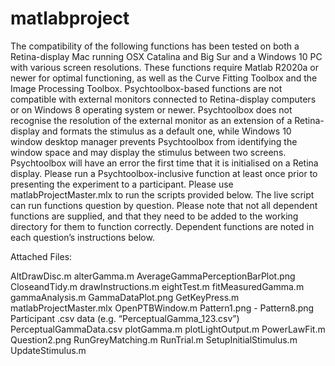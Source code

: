 # matlabproject

The compatibility of the following functions has been tested on both a Retina-display Mac running OSX Catalina and Big Sur and a Windows 10 PC with various screen resolutions.
These functions require Matlab R2020a or newer for optimal functioning, as well as the Curve Fitting Toolbox and the Image Processing Toolbox. Psychtoolbox-based functions are not compatible with external monitors connected to Retina-display computers or on Windows 8 operating system or newer. Psychtoolbox does not recognise the resolution of the external monitor as an extension of a Retina-display and formats the stimulus as a default one, while Windows 10 window desktop manager prevents Psychtoolbox from identifying the window space and may display the stimulus between two screens. Psychtoolbox will have an error the first time that it is initialised on a Retina display. Please run a Psychtoolbox-inclusive function at least once prior to presenting the experiment to a participant.
Please use matlabProjectMaster.mlx to run the scripts provided below. The live script can run functions question by question. Please note that not all dependent functions are supplied, and that they need to be added to the working directory for them to function correctly. Dependent functions are noted in each question’s instructions below.

Attached Files:

AltDrawDisc.m
alterGamma.m
AverageGammaPerceptionBarPlot.png
CloseandTidy.m
drawInstructions.m
eightTest.m
fitMeasuredGamma.m
gammaAnalysis.m
GammaDataPlot.png
GetKeyPress.m
matlabProjectMaster.mlx
OpenPTBWindow.m
Pattern1.png - Pattern8.png
Participant .csv data (e.g. “PerceptualGamma_123.csv”)
PerceptualGammaData.csv
plotGamma.m
plotLightOutput.m
PowerLawFit.m
Question2.png
RunGreyMatching.m
RunTrial.m
SetupInitialStimulus.m
UpdateStimulus.m
